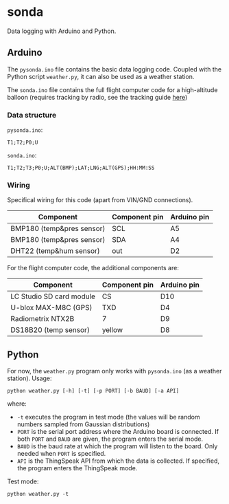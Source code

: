 # sonda

Data logging with Arduino and Python.

## Arduino

The `pysonda.ino` file contains the basic data logging code. Coupled with the Python script `weather.py`, it can also be used as a weather station.

The `sonda.ino` file contains the full flight computer code for a high-altitude balloon (requires tracking by radio, see the tracking guide [here](https://ukhas.org.uk/guides:tracking_guide))

### Data structure
`pysonda.ino`:
```
T1;T2;P0;U
```

`sonda.ino`:
```
T1;T2;T3;P0;U;ALT(BMP);LAT;LNG;ALT(GPS);HH:MM:SS
```
### Wiring
Specifical wiring for this code (apart from VIN/GND connections).

| Component | Component pin | Arduino pin |
| --------- | ------------- | ----------- |
| BMP180 (temp&pres sensor) | SCL | A5 |
| BMP180 (temp&pres sensor) | SDA | A4 |
| DHT22 (temp&hum sensor) | out | D2 |


For the flight computer code, the additional components are:

Component | Component pin | Arduino pin
--------- | ------------- | -----------
LC Studio SD card module | CS | D10
U-blox MAX-M8C (GPS) | TXD | D4
Radiometrix NTX2B | 7 | D9
DS18B20 (temp sensor) | yellow | D8 |

## Python

For now, the `weather.py` program only works with `pysonda.ino` (as a weather station). Usage:

```
python weather.py [-h] [-t] [-p PORT] [-b BAUD] [-a API]
```
where:

* `-t` executes the program in test mode (the values will be random numbers sampled from Gaussian distributions)
* `PORT` is the serial port address where the Arduino board is connected. If both `PORT` and `BAUD` are given, the program enters the serial mode.
* `BAUD` is the baud rate at which the program will listen to the board. Only needed when `PORT` is specified.
* `API` is the ThingSpeak API from which the data is collected. If specified, the program enters the ThingSpeak mode.

Test mode: 
```
python weather.py -t
```
